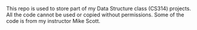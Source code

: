 This repo is used to store part of my Data Structure class (CS314) projects. All the code cannot be used or copied without permissions. Some of the code is from my instructor Mike Scott.
